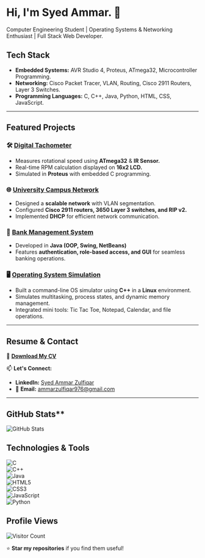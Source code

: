 # Hi, I'm Syed Ammar. 👋 
 Computer Engineering Student | Operating Systems & Networking Enthusiast | Full Stack Web Developer.  

## Tech Stack
- **Embedded Systems:** AVR Studio 4, Proteus, ATmega32, Microcontroller Programming.  
- **Networking:** Cisco Packet Tracer, VLAN, Routing, Cisco 2911 Routers, Layer 3 Switches.
- **Programming Languages:** C, C++, Java, Python, HTML, CSS, JavaScript. 

---

## Featured Projects
### 🛠 [**Digital Tachometer**](https://github.com/Syed-Ammar-21/Digital_Tachometer)  
- Measures rotational speed using **ATmega32** & **IR Sensor.**  
- Real-time RPM calculation displayed on **16x2 LCD.**  
- Simulated in **Proteus** with embedded C programming.  

### 🌐 [**University Campus Network**](https://github.com/Syed-Ammar-21/Campus_Network)  
- Designed a **scalable network** with VLAN segmentation.  
- Configured **Cisco 2911 routers, 3650 Layer 3 switches, and RIP v2.**  
- Implemented **DHCP** for efficient network communication.  

### 🏦 [**Bank Management System**](https://github.com/Syed-Ammar-21/Bank_Management)  
- Developed in **Java (OOP, Swing, NetBeans)**  
- Features **authentication, role-based access, and GUI** for seamless banking operations.

### 🖥️ [**Operating System Simulation**](https://github.com/Syed-Ammar-21/Operating_System_Simulation)
- Built a command-line OS simulator using **C++** in a **Linux** environment.
- Simulates multitasking, process states, and dynamic memory management.
- Integrated mini tools: Tic Tac Toe, Notepad, Calendar, and file operations.

---

## Resume & Contact
📄 **[Download My CV](https://github.com/Syed-Ammar-21/My_Resume/blob/main/SyedAmmar_Resume.pdf)**  

📫 **Let's Connect:**  
- **LinkedIn:** [Syed Ammar Zulfiqar](https://linkedin.com/in/syed-ammar-5167a42b1)  
- 📧 **Email:** [ammarzulfiqar976@gmail.com](mailto:ammarzulfiqar976@gmail.com)  

---

## GitHub Stats**
![GitHub Stats](https://github-readme-stats.vercel.app/api?username=Syed-Ammar-21&show_icons=true&theme=dark)


## Technologies & Tools  
![C](https://img.shields.io/badge/-C-blue?style=flat-square&logo=c)  
![C++](https://img.shields.io/badge/-C++-00599C?style=flat-square&logo=c%2B%2B)  
![Java](https://img.shields.io/badge/-Java-ED8B00?style=flat-square&logo=openjdk&logoColor=white)  
![HTML5](https://img.shields.io/badge/-HTML5-orange?style=flat-square&logo=html5)  
![CSS3](https://img.shields.io/badge/-CSS3-blue?style=flat-square&logo=css3)  
![JavaScript](https://img.shields.io/badge/-JavaScript-yellow?style=flat-square&logo=javascript)  
![Python](https://img.shields.io/badge/-Python-3776AB?style=flat-square&logo=python&logoColor=FFD43B)



## Profile Views
![Visitor Count](https://komarev.com/ghpvc/?username=Syed-Ammar-21&color=blue)



⭐ **Star my repositories** if you find them useful!  

